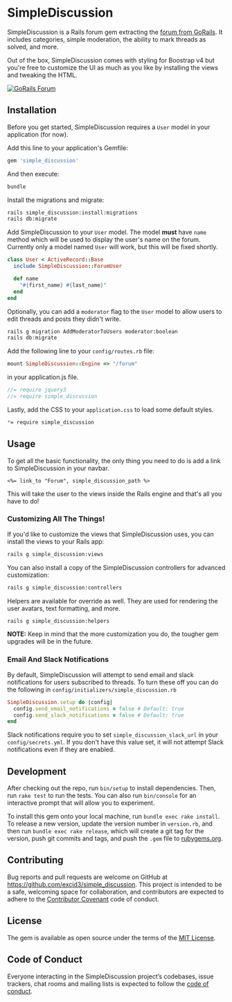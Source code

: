 # SimpleDiscussion

SimpleDiscussion is a Rails forum gem extracting the [forum from GoRails](https://gorails.com/forum). It includes categories, simple moderation, the ability to mark threads as solved, and more.

Out of the box, SimpleDiscussion comes with styling for Boostrap v4 but you're free to customize the UI as much as you like by installing the views and tweaking the HTML.

[![GoRails Forum](https://d3vv6lp55qjaqc.cloudfront.net/items/3j2p3o1j0d1O0R1w2j1Y/Screen%20Shot%202017-08-08%20at%203.12.01%20PM.png?X-CloudApp-Visitor-Id=51470&v=d439dcae)](https://d3vv6lp55qjaqc.cloudfront.net/items/3j2p3o1j0d1O0R1w2j1Y/Screen%20Shot%202017-08-08%20at%203.12.01%20PM.png?X-CloudApp-Visitor-Id=51470&v=d439dcae)

## Installation

Before you get started, SimpleDiscussion requires a `User` model in your application (for now).

Add this line to your application's Gemfile:

```ruby
gem 'simple_discussion'
```

And then execute:

```bash
bundle
```

Install the migrations and migrate:

```bash
rails simple_discussion:install:migrations
rails db:migrate
```

Add SimpleDiscussion to your `User` model. The model **must** have `name` method which will be used to display the user's name on the forum. Currently only a model named `User` will work, but this will be fixed shortly.

```ruby
class User < ActiveRecord::Base
  include SimpleDiscussion::ForumUser

  def name
    "#{first_name} #{last_name}"
  end
end
```

Optionally, you can add a `moderator` flag to the `User` model to allow users to edit threads and posts they didn't write.

```bash
rails g migration AddModeratorToUsers moderator:boolean
rails db:migrate
```

Add the following line to your `config/routes.rb` file:

```ruby
mount SimpleDiscussion::Engine => "/forum"
```

in your application.js file.

```js
//= require jquery3
//= require simple_discussion
```
Lastly, add the CSS to your `application.css` to load some default styles.

```scss
*= require simple_discussion
```

## Usage

To get all the basic functionality, the only thing you need to do is add a link to SimpleDiscussion in your navbar.

```erb
<%= link_to "Forum", simple_discussion_path %>
```

This will take the user to the views inside the Rails engine and that's all you have to do!

### Customizing All The Things!

If you'd like to customize the views that SimpleDiscussion uses, you can install the views to your Rails app:

```bash
rails g simple_discussion:views
```

You can also install a copy of the SimpleDiscussion controllers for advanced customization:

```bash
rails g simple_discussion:controllers
```

Helpers are available for override as well. They are used for rendering the user avatars, text formatting, and more.

```bash
rails g simple_discussion:helpers
```

**NOTE:** Keep in mind that the more customization you do, the tougher gem upgrades will be in the future.

### Email And Slack Notifications

By default, SimpleDiscussion will attempt to send email and slack notifications for users subscribed to threads. To turn these off you can do the following in `config/initializers/simple_discussion.rb`

```ruby
SimpleDiscussion.setup do |config|
  config.send_email_notifications = false # Default: true
  config.send_slack_notifications = false # Default: true
end
```

Slack notifications require you to set `simple_discussion_slack_url` in your `config/secrets.yml`. If you don't have this value set, it will not attempt Slack notifications even if they are enabled.

## Development

After checking out the repo, run `bin/setup` to install dependencies. Then, run `rake test` to run the tests. You can also run `bin/console` for an interactive prompt that will allow you to experiment.

To install this gem onto your local machine, run `bundle exec rake install`. To release a new version, update the version number in `version.rb`, and then run `bundle exec rake release`, which will create a git tag for the version, push git commits and tags, and push the `.gem` file to [rubygems.org](https://rubygems.org).

## Contributing

Bug reports and pull requests are welcome on GitHub at https://github.com/excid3/simple_discussion. This project is intended to be a safe, welcoming space for collaboration, and contributors are expected to adhere to the [Contributor Covenant](http://contributor-covenant.org) code of conduct.

## License

The gem is available as open source under the terms of the [MIT License](http://opensource.org/licenses/MIT).

## Code of Conduct

Everyone interacting in the SimpleDiscussion project’s codebases, issue trackers, chat rooms and mailing lists is expected to follow the [code of conduct](https://github.com/excid3/simple_discussion/blob/master/CODE_OF_CONDUCT.md).
